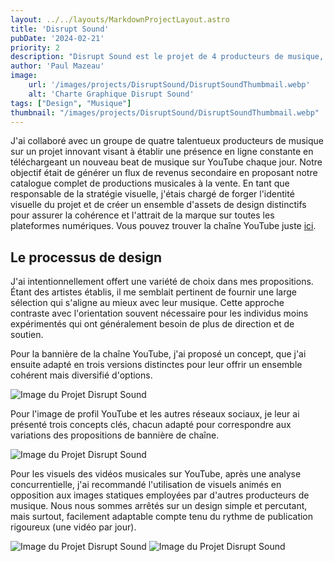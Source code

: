 ```yaml
---
layout: ../../layouts/MarkdownProjectLayout.astro
title: 'Disrupt Sound'
pubDate: '2024-02-21'
priority: 2
description: "Disrupt Sound est le projet de 4 producteurs de musique, leur objectif est de vendre leurs musiques via une chaîne YouTube. En tant que responsable de la stratégie visuelle, j'ai élaboré l'identité visuelle du projet et créé un ensemble d'assets de design distinctifs."
author: 'Paul Mazeau'
image:
    url: '/images/projects/DisruptSound/DisruptSoundThumbmail.webp'
    alt: 'Charte Graphique Disrupt Sound'
tags: ["Design", "Musique"]
thumbnail: "/images/projects/DisruptSound/DisruptSoundThumbmail.webp"
---
```


J'ai collaboré avec un groupe de quatre talentueux producteurs de musique sur un projet innovant visant à établir une présence en ligne constante en téléchargeant un nouveau beat de musique sur YouTube chaque jour. Notre objectif était de générer un flux de revenus secondaire en proposant notre catalogue complet de productions musicales à la vente. En tant que responsable de la stratégie visuelle, j'étais chargé de forger l'identité visuelle du projet et de créer un ensemble d'assets de design distinctifs pour assurer la cohérence et l'attrait de la marque sur toutes les plateformes numériques. Vous pouvez trouver la chaîne YouTube juste [ici](https://www.youtube.com/@disrupt_sound/videos).

## Le processus de design

J'ai intentionnellement offert une variété de choix dans mes propositions. Étant des artistes établis, il me semblait pertinent de fournir une large sélection qui s'aligne au mieux avec leur musique. Cette approche contraste avec l'orientation souvent nécessaire pour les individus moins expérimentés qui ont généralement besoin de plus de direction et de soutien.

Pour la bannière de la chaîne YouTube, j'ai proposé un concept, que j'ai ensuite adapté en trois versions distinctes pour leur offrir un ensemble cohérent mais diversifié d'options.

<img src="/images/projects/DisruptSound/PPB.webp" alt="Image du Projet Disrupt Sound" class="blog-content-image-details"/>

Pour l'image de profil YouTube et les autres réseaux sociaux, je leur ai présenté trois concepts clés, chacun adapté pour correspondre aux variations des propositions de bannière de chaîne.

<img src="/images/projects/DisruptSound/PPI.webp" alt="Image du Projet Disrupt Sound" class="blog-content-image-details"/>

Pour les visuels des vidéos musicales sur YouTube, après une analyse concurrentielle, j'ai recommandé l'utilisation de visuels animés en opposition aux images statiques employées par d'autres producteurs de musique. Nous nous sommes arrêtés sur un design simple et percutant, mais surtout, facilement adaptable compte tenu du rythme de publication rigoureux (une vidéo par jour).

<img src="/images/projects/DisruptSound/Disk1.webp" alt="Image du Projet Disrupt Sound" class="blog-content-image-details"/>
<img src="/images/projects/DisruptSound/Disk2.webp" alt="Image du Projet Disrupt Sound" class="blog-content-image-details"/>